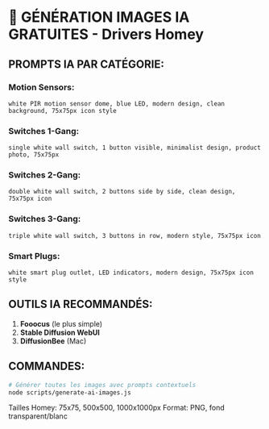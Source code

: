 # 🎨 GÉNÉRATION IMAGES IA GRATUITES - Drivers Homey

## PROMPTS IA PAR CATÉGORIE:

### Motion Sensors:
`white PIR motion sensor dome, blue LED, modern design, clean background, 75x75px icon style`

### Switches 1-Gang:
`single white wall switch, 1 button visible, minimalist design, product photo, 75x75px`

### Switches 2-Gang:
`double white wall switch, 2 buttons side by side, clean design, 75x75px icon`

### Switches 3-Gang:
`triple white wall switch, 3 buttons in row, modern style, 75x75px icon`

### Smart Plugs:
`white smart plug outlet, LED indicators, modern design, 75x75px icon style`

## OUTILS IA RECOMMANDÉS:

1. **Fooocus** (le plus simple)
2. **Stable Diffusion WebUI** 
3. **DiffusionBee** (Mac)

## COMMANDES:
```bash
# Générer toutes les images avec prompts contextuels
node scripts/generate-ai-images.js
```

Tailles Homey: 75x75, 500x500, 1000x1000px
Format: PNG, fond transparent/blanc

